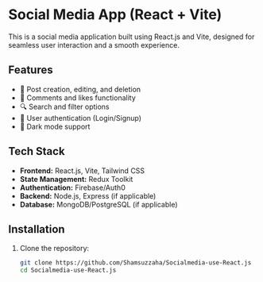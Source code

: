 # Social Media App (React + Vite)

This is a social media application built using React.js and Vite, designed for seamless user interaction and a smooth experience.

## Features

- 📝 Post creation, editing, and deletion  
- 💬 Comments and likes functionality  
- 🔍 Search and filter options  
- 🔐 User authentication (Login/Signup)  
- 🌙 Dark mode support  

## Tech Stack

- **Frontend:** React.js, Vite, Tailwind CSS  
- **State Management:** Redux Toolkit  
- **Authentication:** Firebase/Auth0  
- **Backend:** Node.js, Express (if applicable)  
- **Database:** MongoDB/PostgreSQL (if applicable)  

## Installation

1. Clone the repository:
   ```sh
   git clone https://github.com/Shamsuzzaha/Socialmedia-use-React.js
   cd Socialmedia-use-React.js
